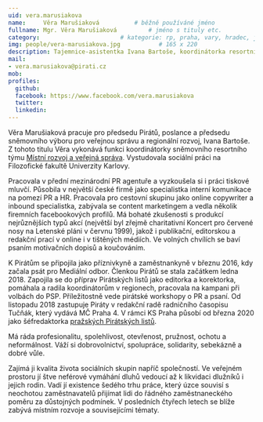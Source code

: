 ```yaml
---
uid: vera.marusiakova
name:     Věra Marušiaková      	# běžně používáné jméno
fullname: Mgr. Věra Marušiaková  		# jméno s tituly etc.
category:                 		# kategorie: rp, praha, vary, hradec, jmk, senat
img: people/vera-marusiakova.jpg           # 165 x 220
description: Tajemnice-asistentka Ivana Bartoše, koordinátorka resortního týmu Místní rozvoj a veřejná správa # kratký popis, max 160 znaků
mail:
- vera.marusiakova@pirati.cz
mob: 
profiles:
  github:
  facebook: https://www.facebook.com/vera.marusiakova
  twitter:
  linkedin:
---
```


Věra Marušiaková pracuje pro předsedu Pirátů, poslance a předsedu sněmovního výboru pro veřejnou správu a regionální rozvoj, Ivana Bartoše. Z tohoto titulu Věra vykonává funkci koordinátorky sněmovního resortního týmu [Místní rozvoj a veřejná správa](https://www.pirati.cz/pripoj-se/mistni-rozvoj/). Vystudovala sociální práci na Filozofické fakultě Univerzity Karlovy.

Pracovala v přední mezinárodní PR agentuře a vyzkoušela si i práci tiskové mluvčí. Působila v největší české firmě jako specialistka interní komunikace na pomezí PR a HR. Pracovala pro cestovní skupinu jako online copywriter a inbound specialistka, zabývala se content marketingem a vedla několik firemních facebookových profilů. Má bohaté zkušenosti s produkcí nejrůznějších typů akcí (největší byl zřejmě charitativní Koncert pro červené nosy na Letenské pláni v červnu 1999), jakož i publikační, editorskou a redakční prací v online i v tištěných médiích. Ve volných chvílích se baví psaním motivačních dopisů a koučováním.

K Pirátům se připojila jako příznivkyně a zaměstnankyně v březnu 2016, kdy začala psát pro Mediální odbor. Členkou Pirátů se stala začátkem ledna 2018. Zapojila se do příprav Pirátských listů jako editorka a korektorka, pomáhala a radila koordinátorům v regionech, pracovala na kampani při volbách do PSP. Příležitostně vede pirátské workshopy o PR a psaní. Od listopadu 2018 zastupuje Piráty v redakční radě radničního časopisu Tučňák, který vydává MČ Praha 4. V rámci KS Praha působí od března 2020 jako šéfredaktorka [pražských Pirátských listů](https://praha.pirati.cz/piratske-listy/2020-jaro/#plisty/page1). 
 
Má ráda profesionalitu, spolehlivost, otevřenost, pružnost, ochotu a neformálnost. Váží si dobrovolnictví, spolupráce, solidarity, sebekázně a dobré vůle.
 
Zajímá ji kvalita života sociálních skupin napříč společností. Ve veřejném prostoru jí štve neférové vymáhání dluhů vedoucí až k likvidaci dlužníků i jejich rodin. Vadí jí existence šedého trhu práce, který úzce souvisí s neochotou zaměstnavatelů přijímat lidi do řádného zaměstnaneckého poměru za důstojných podmínek. V posledních čtyřech letech se blíže zabývá místním rozvoje a souvisejícími tématy. 
